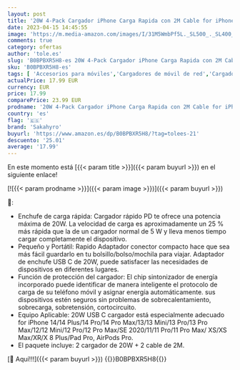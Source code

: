 ```yaml
---
layout: post
title: '20W 4-Pack Cargador iPhone Carga Rapida con 2M Cable for iPhone 14/14 Pro/14 Pro Max/14 Plus/13/12/11/XS/XS MAX/XR/X  Sakahyro USBC Rapido Cargador Cabezal Enchufe Adaptador Pared Charger Corrient'
date: 2023-04-15 14:45:55
image: 'https://m.media-amazon.com/images/I/31M5WmbPf5L._SL500_._SL400_.jpg'
comments: true
category: ofertas
author: 'tole.es'
slug: 'B0BPBXR5H8-es 20W 4-Pack Cargador iPhone Carga Rapida con 2M Cable for...'
sku: 'B0BPBXR5H8-es'
tags: [ 'Accesorios para móviles','Cargadores de móvil de red','Cargadores para móviles','Comunicación móvil y accesorios','Electrónica','iphone','sakahyro','🇪🇸', ]
actualPrice: 17.99 EUR
currency: EUR
price: 17.99
comparePrice: 23.99 EUR
prodname: '20W 4-Pack Cargador iPhone Carga Rapida con 2M Cable for iPhone 14/14 Pro/14 Pro Max/14 Plus/13/12/11/XS/XS MAX/XR/X  Sakahyro USBC Rapido Cargador Cabezal Enchufe Adaptador Pared Charger Corrient'
country: 'es'
flag: '🇪🇸'
brand: 'Sakahyro'
buyurl: 'https://www.amazon.es/dp/B0BPBXR5H8/?tag=tolees-21'
descuento: '25.01'
average: '17.99'
---
```


En este momento está [{{< param title >}}]({{< param buyurl >}}) en el siguiente enlace!

[![{{< param prodname >}}]({{< param image >}})]({{< param buyurl >}})

🔎:

- Enchufe de carga rápida: Cargador rápido PD te ofrece una potencia máxima de 20W. La velocidad de carga es aproximadamente un 25 % más rápida que la de un cargador normal de 5 W y lleva menos tiempo cargar completamente el dispositivo.
- Pequeño y Portátil: Rapido Adaptador conector compacto hace que sea más fácil guardarlo en tu bolsillo/bolso/mochila para viajar. Adaptador de enchufe USB C de 20W, puede satisfacer las necesidades de dispositivos en diferentes lugares.
- Función de protección del cargador: El chip sintonizador de energía incorporado puede identificar de manera inteligente el protocolo de carga de su teléfono móvil y asignar energía automáticamente. sus dispositivos estén seguros sin problemas de sobrecalentamiento, sobrecarga, sobretensión, cortocircuito.
- Equipo Aplicable: 20W USB C cargador está especialmente adecuado for iPhone 14/14 Plus/14 Pro/14 Pro Max/13/13 Mini/13 Pro/13 Pro Max/12/12 Mini/12 Pro/12 Pro Max/SE 2020/11/11 Pro/11 Pro Max/ XS/XS Max/XR/X 8 Plus/Pad Pro, AirPods Pro.
- El paquete incluye: 2 cargador de 20W + 2 cable de 2M.

[🛒 Aquí!!!]({{< param buyurl >}})
{{<world>}}B0BPBXR5H8{{</world>}}
